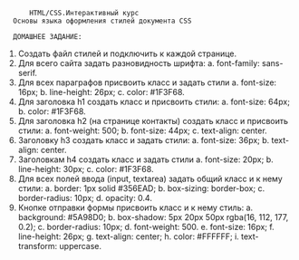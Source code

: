           HTML/CSS.Интерактивный курс
      Основы языка оформления стилей документа CSS

      ДОМАШНЕЕ ЗАДАНИЕ:
1. Создать файл стилей и подключить к каждой странице.
2. Для всего сайта задать разновидность шрифта:
      a. font-family: sans-serif.
3. Для всех параграфов присвоить класс и задать стили
      a. font-size: 16px;
      b. line-height: 26px;
      c. color: #1F3F68.
4. Для заголовка h1 создать класс и присвоить стили:
      a. font-size: 64px;
      b. color: #1F3F68.
5. Для заголовка h2 (на странице контакты) создать класс и присвоить стили:
      a. font-weight: 500;
      b. font-size: 44px;
      c. text-align: center.
6. Заголовку h3 создать класс и задать стили:
      a. font-size: 36px;
      b. text-align: center.
7. Заголовкам h4 создать класс и задать стили
      a. font-size: 20px;
      b. line-height: 30px;
      c. color: #1F3F68.
8. Для всех полей ввода (input, textarea) задать общий класс и к нему стили:
      a. border: 1px solid #356EAD;
      b. box-sizing: border-box;
      c. border-radius: 10px;
      d. opacity: 0.4.
9. Кнопке отправки формы присвоить класс и к нему стиль:
      a. background: #5A98D0;
      b. box-shadow: 5px 20px 50px rgba(16, 112, 177, 0.2);
      c. border-radius: 10px;
      d. font-weight: 500.
      e. font-size: 16px;
      f. line-height: 26px;
      g. text-align: center;
      h. color: #FFFFFF;
      i. text-transform: uppercase.
